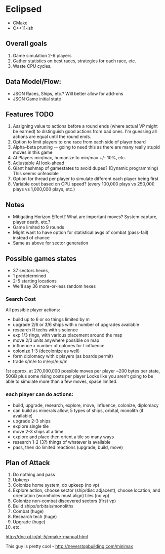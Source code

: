 # Eclipsed

* CMake
* C++11-ish

## Overall goals
1. Game simulation 2-6 players
1. Gather statistics on best races, strategies for each race, etc.
1. Waste CPU cycles.

## Data Model/Flow:
* JSON Races, Ships, etc.? Will better allow for add-ons
* JSON Game initial state

## Features TODO
1. Assigning value to actions before a round ends (where actual VP might be earned) to distinguish good actions from bad ones. I'm guessing all actions are equal until the round ends.
1. Option to limit players to one race from each side of player board
1. Alpha–beta pruning -- going to need this as there are many really stupid moves in this game
1. AI Players min/max, humanize to min/max +/- 10%, etc.
1. Adjustable AI look-ahead
1. Giant hashmap of gamestates to avoid dupes? (Dynamic programming) This seems unfeasible
1. Option for thread per player to simulate different each player being first
1. Variable cout based on CPU speed? (every 100,000 plays vs 250,000 plays vs 1,000,000 plays, etc.)

## Notes
* Mitigating Horizon Effect? What are important moves? System capture, player death, etc.?
* Game limited to 9 rounds
* Might want to have option for statistical avgs of combat (pass-fail) instead of chance
* Same as above for sector generation

## Possible games states
* 37 sectors hexes,
* 1 predetermined
* 2-5 starting locations
* We'll say 36 more-or-less random hexes

### Search Cost
All possible player actions:
* build up to 6 or so things limited by m
* upgrade 2/6 or 3/6 ships with x number of upgrades available
* research R techs with s science
* exp 1/3 rings, with various placement around the map
* move 2/3 units anywhere possible on map
* influence x number of colones for I influence
* colonize 1-3 (decolonize as well)
* form diplomacy with x players (as boards permit)
* trade s/m/e to m/e;s/e;s/m

1st approx. at 270,000,000 possible moves per player
~200 bytes per state,  50GB plus some rising costs per player
Looks like you aren't going to be able to simulate more than a few moves, space limited.

### each player can do actions:
* build, upgrade, research, explore, move, influence, colonize, diplomacy
* can build as minerals allow, 5 types of ships, orbital, monolith (if available)
* upgrade 2-3 ships
* explore single tile
* move 2-3 ships at a time
* explore and place then orient a tile so many ways
* research 1-2 (3?) things of whatever is available
* pass, then do limited reactions (upgrade, build, move)

## Plan of Attack
1. Do nothing and pass
1. Upkeep
1. Colonize home system, do upkeep (no vp)
1. Explore action, choose sector (ship/disc adjacent), choose location, and orientation (wormholes must align) tiles (no vp)
1. Colonize non-combat discovered sectors (first vp)
1. Build ships/orbitals/monoliths
1. Combat (huge)
1. Research tech (huge)
1. Upgrade (huge)
1. etc.

http://doc.qt.io/qt-5/cmake-manual.html

This guy is pretty cool - http://neverstopbuilding.com/minimax

